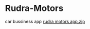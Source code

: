 # Rudra-Motors
car bussiness app
[rudra motors app.zip](https://github.com/user-attachments/files/22762652/rudra.motors.app.zip)
